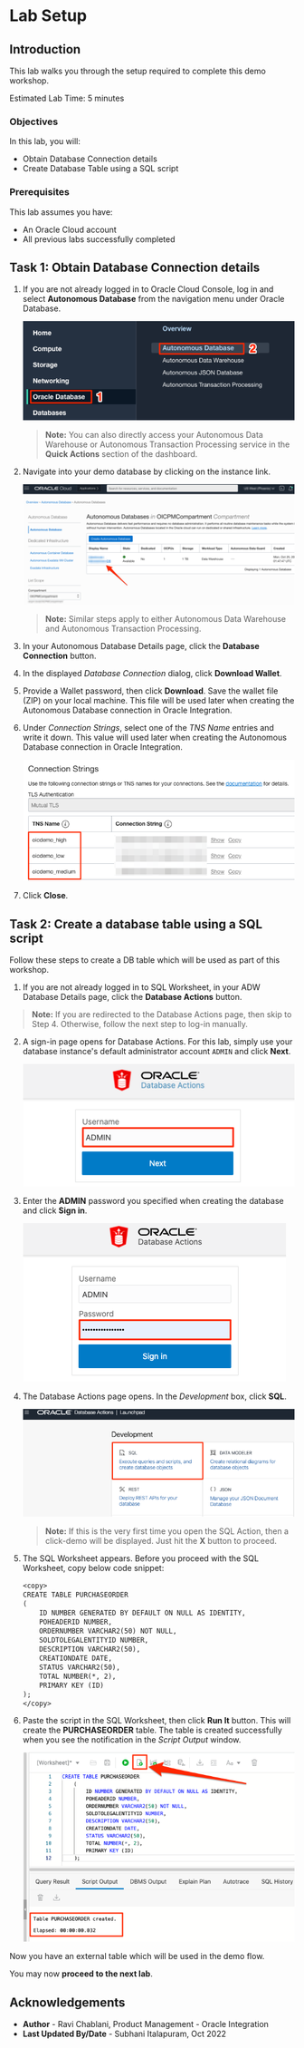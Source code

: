 # Lab Setup

## Introduction

This lab walks you through the setup required to complete this demo workshop.

Estimated Lab Time: 5 minutes

### Objectives
In this lab, you will:
- Obtain Database Connection details
- Create Database Table using a SQL script


### Prerequisites
This lab assumes you have:
* An Oracle Cloud account
* All previous labs successfully completed


## Task 1: Obtain Database Connection details
1. If you are not already logged in to Oracle Cloud Console, log in and select **Autonomous Database** from the navigation menu under Oracle Database.

    ![Select Autonomous Database](images/adb-navigation.png)

    > **Note:**  You can also directly access your Autonomous Data Warehouse or Autonomous Transaction Processing service in the **Quick Actions** section of the dashboard.

2. Navigate into your demo database by clicking on the instance link.

    ![Select Autonomous Database](images/select-adb-instance.png)

    > **Note:**  Similar steps apply to either Autonomous Data Warehouse and Autonomous Transaction Processing.

3.  In your Autonomous Database Details page, click the **Database Connection** button.



4. In the displayed *Database Connection* dialog, click **Download Wallet**.

5. Provide a Wallet password, then click **Download**. Save the wallet file (ZIP) on your local machine. This file will be used later when creating the Autonomous Database connection in Oracle Integration.

6. Under *Connection Strings*, select one of the *TNS Name* entries and write it down. This value will used later when creating the Autonomous Database connection in Oracle Integration.

    ![Select Connection TNS Name](images/database-connection-tnsname.png)

7. Click **Close**.


## Task 2: Create a database table using a SQL script
Follow these steps to create a DB table which will be used as part of this workshop.

1.  If you are not already logged in to SQL Worksheet, in your ADW Database Details page, click the **Database Actions** button.


   > **Note:**  If you are redirected to the Database Actions page, then skip to Step 4. Otherwise, follow the next step to log-in manually.  

2. A sign-in page opens for Database Actions. For this lab, simply use your database instance's default administrator account `ADMIN` and click **Next**.

   ![Enter DB username](images/enter-username.png)

3.  Enter the **ADMIN** password you specified when creating the database and click **Sign in**.

    ![Enter DB password](images/enter-password.png)

4. The Database Actions page opens. In the *Development* box, click **SQL**.

    ![Open SQL](images/open-sql.png)

    > **Note:**  If this is the very first time you open the SQL Action, then a click-demo will be displayed. Just hit the **X** button to proceed.

5. The SQL Worksheet appears. Before you proceed with the SQL Worksheet, copy below code snippet:
    ```
    <copy>
    CREATE TABLE PURCHASEORDER
    (
        ID NUMBER GENERATED BY DEFAULT ON NULL AS IDENTITY,
        POHEADERID NUMBER,
        ORDERNUMBER VARCHAR2(50) NOT NULL,
        SOLDTOLEGALENTITYID NUMBER,
        DESCRIPTION VARCHAR2(50),
        CREATIONDATE DATE,
        STATUS VARCHAR2(50),
        TOTAL NUMBER(*, 2),
        PRIMARY KEY (ID)
    );
    </copy>
    ```

6. Paste the script in the SQL Worksheet, then click **Run It** button. This will create the **PURCHASEORDER** table. The table is created successfully when you see the notification in the *Script Output* window.

    ![Past SQL Script](images/paste-run-sql-script.png)

Now you have an external table which will be used in the demo flow.


You may now **proceed to the next lab**.


## Acknowledgements
* **Author** - Ravi Chablani, Product Management - Oracle Integration
* **Last Updated By/Date** - Subhani Italapuram, Oct 2022

